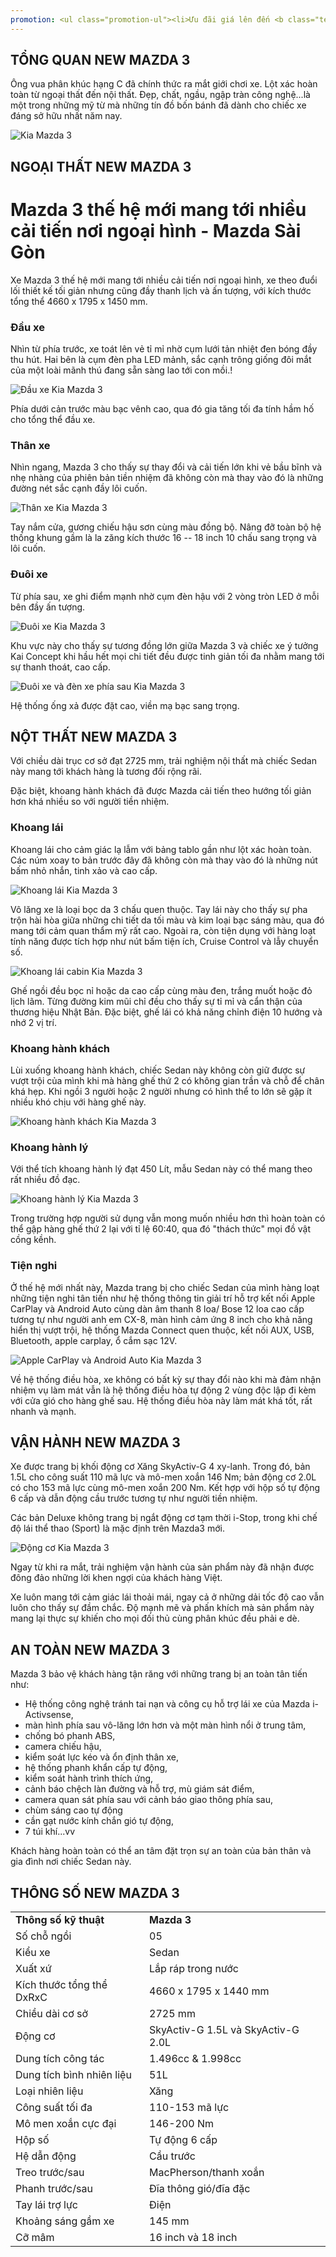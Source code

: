 ```yaml
---
promotion: <ul class="promotion-ul"><li>Ưu đãi giá lên đến <b class="text-primary">90 triệu đồng (*)</b></li><li>Hỗ trợ mua xe trả góp đến <b class="text-primary">85%</b></li><li>Trả trước chỉ từ <b class="text-primary">140 triệu</b> – nhận xe ngay!</li><li>Bảo hành chính hãng <b class="text-primary">3 năm/100.000km</b></li><li>Hỗ trợ các trường hợp khó vay, nợ xấu… Thủ tục hồ sơ nhanh chóng.</li><li>Tặng Gói phụ kiện chính hãng<br>* Phim cách nhiệt Llumar của Mỹ, <b class="text-primary">bảo hành 5 năm</b><br>* Thảm chân cao cấp<br>* Tấm lót khoang hành lý<br>* Led gầm trang trí<br>* Lippo sau<br>* Cánh hướng gió<br>* Túi đồ cứu hộ<br>(*) Áp dụng phiên bản và Đại lý theo quy định</li></ul>
---
```


## TỔNG QUAN NEW MAZDA 3

Ông vua phân khúc hạng C đã chính thức ra mắt giới chơi xe. Lột xác hoàn toàn từ ngoại thất đến nội thất. Đẹp, chất, ngầu, ngập tràn công nghệ...là một trong những mỹ từ mà những tín đồ bốn bánh đã dành cho chiếc xe đáng sở hữu nhất năm nay.

<div class="post-img-wrapper" style={{aspectRatio:1.7778}}>
<Image src="https://res.cloudinary.com/dfhheac8o/image/upload/v1693455950/Mazda/Mazda-post/mazda3-tong-quan_gznjj7.jpg" alt="Kia Mazda 3" fill={true} />
</div>

## NGOẠI THẤT NEW MAZDA 3

# Mazda 3 thế hệ mới mang tới nhiều cải tiến nơi ngoại hình - Mazda Sài Gòn

Xe Mazda 3 thế hệ mới mang tới nhiều cải tiến nơi ngoại hình, xe theo đuổi lối thiết kế tối giản nhưng cũng đầy thanh lịch và ấn tượng, với kích thước tổng thể 4660 x 1795 x 1450 mm.

### Đầu xe

Nhìn từ phía trước, xe toát lên vẻ tỉ mỉ nhờ cụm lưới tản nhiệt đen bóng đầy thu hút. Hai bên là cụm đèn pha LED mảnh, sắc cạnh trông giống đôi mắt của một loài mãnh thú đang sẵn sàng lao tới con mồi.!

<div class="post-img-wrapper">
<Image src="https://res.cloudinary.com/dfhheac8o/image/upload/v1693455949/Mazda/Mazda-post/mazda3-dau-xe_so30oq.jpg" alt="Đầu xe Kia Mazda 3" fill={true} />
</div>

Phía dưới cản trước màu bạc vênh cao, qua đó gia tăng tối đa tính hầm hố cho tổng thể đầu xe.

### Thân xe

Nhìn ngang, Mazda 3 cho thấy sự thay đổi và cải tiến lớn khi vẻ bầu bĩnh và nhẹ nhàng của phiên bản tiền nhiệm đã không còn mà thay vào đó là những đường nét sắc cạnh đầy lôi cuốn.

<div class="post-img-wrapper">
<Image src="https://res.cloudinary.com/dfhheac8o/image/upload/v1693455951/Mazda/Mazda-post/mazda3-than-xe_b653xq.jpg" alt="Thân xe Kia Mazda 3" fill={true} />
</div>

Tay nắm cửa, gương chiếu hậu sơn cùng màu đồng bộ. Nâng đỡ toàn bộ hệ thống khung gầm là la zăng kích thước 16 -- 18 inch 10 chấu sang trọng và lôi cuốn.

### Đuôi xe

Từ phía sau, xe ghi điểm mạnh nhờ cụm đèn hậu với 2 vòng tròn LED ở mỗi bên đầy ấn tượng.

<div class="post-img-wrapper">
<Image src="https://res.cloudinary.com/dfhheac8o/image/upload/v1693455950/Mazda/Mazda-post/mazda3-duoi-xe-phia-sau_mmmi7b.jpg" alt="Đuôi xe Kia Mazda 3" fill={true} />
</div>

Khu vực này cho thấy sự tương đồng lớn giữa Mazda 3 và chiếc xe ý tưởng Kai Concept khi hầu hết mọi chi tiết đều được tinh giản tối đa nhằm mang tới sự thanh thoát, cao cấp.

<div class="post-img-wrapper">
<Image src="https://res.cloudinary.com/dfhheac8o/image/upload/v1693455950/Mazda/Mazda-post/mazda3-duoi-xe_pjvyl2.jpg" alt="Đuôi xe và đèn xe phía sau Kia Mazda 3" fill={true} />
</div>

Hệ thống ống xả được đặt cao, viền mạ bạc sang trọng.

## NỘT THẤT NEW MAZDA 3

Với chiều dài trục cơ sở đạt 2725 mm, trải nghiệm nội thất mà chiếc Sedan này mang tới khách hàng là tương đối rộng rãi.

Đặc biệt, khoang hành khách đã được Mazda cải tiến theo hướng tối giản hơn khá nhiều so với người tiền nhiệm.

### Khoang lái

Khoang lái cho cảm giác lạ lẫm với bảng tablo gần như lột xác hoàn toàn. Các núm xoay to bản trước đây đã không còn mà thay vào đó là những nút bấm nhỏ nhắn, tinh xảo và cao cấp.

<div class="post-img-wrapper">
<Image src="https://res.cloudinary.com/dfhheac8o/image/upload/v1693455950/Mazda/Mazda-post/mazda3-khoang-lai_blhzey.jpg" alt="Khoang lái Kia Mazda 3" fill={true} />
</div>

Vô lăng xe là loại bọc da 3 chấu quen thuộc. Tay lái này cho thấy sự pha trộn hài hòa giữa những chi tiết da tối màu và kim loại bạc sáng màu, qua đó mang tới cảm quan thẩm mỹ rất cao. Ngoài ra, còn tiện dụng với hàng loạt tính năng được tích hợp như nút bấm tiện ích, Cruise Control và lẫy chuyển số.

<div class="post-img-wrapper" style={{aspectRatio:1.7778}}>
<Image src="https://res.cloudinary.com/dfhheac8o/image/upload/v1693455950/Mazda/Mazda-post/mazda3-cabin-khoang-lai_lzbm54.jpg" alt="Khoang lái cabin Kia Mazda 3" fill={true} />
</div>

Ghế ngồi đều bọc nỉ hoặc da cao cấp cùng màu đen, trắng muốt hoặc đỏ lịch lãm. Từng đường kim mũi chỉ đều cho thấy sự tỉ mỉ và cẩn thận của thương hiệu Nhật Bản. Đặc biệt, ghế lái có khả năng chỉnh điện 10 hướng và nhớ 2 vị trí.

### Khoang hành khách

Lùi xuống khoang hành khách, chiếc Sedan này không còn giữ được sự vượt trội của mình khi mà hàng ghế thứ 2 có không gian trần và chỗ để chân khá hẹp. Khi ngồi 3 người hoặc 2 người nhưng có hình thể to lớn sẽ gặp ít nhiều khó chịu với hàng ghế này.

<div class="post-img-wrapper">
<Image src="https://res.cloudinary.com/dfhheac8o/image/upload/v1693455949/Mazda/Mazda-post/mazda3-cabin-khoang-hanh-khach_piv0bx.jpg" alt="Khoang hành khách Kia Mazda 3" fill={true} />
</div>

### Khoang hành lý

Với thể tích khoang hành lý đạt 450 Lít, mẫu Sedan này có thể mang theo rất nhiều đồ đạc.

<div class="post-img-wrapper">
<Image src="https://res.cloudinary.com/dfhheac8o/image/upload/v1693455949/Mazda/Mazda-post/mazda3-cabin-khoang-hanh-ly_av3d85.jpg" alt="Khoang hành lý Kia Mazda 3" fill={true} />
</div>

Trong trường hợp người sử dụng vẫn mong muốn nhiều hơn thì hoàn toàn có thể gập hàng ghế thứ 2 lại với tỉ lệ 60:40, qua đó "thách thức" mọi đồ vật cồng kềnh.

### Tiện nghi

Ở thế hệ mới nhất này, Mazda trang bị cho chiếc Sedan của mình hàng loạt những tiện nghi tân tiến như hệ thống thông tin giải trí hỗ trợ kết nối Apple CarPlay và Android Auto cùng dàn âm thanh 8 loa/ Bose 12 loa cao cấp tương tự như người anh em CX-8, màn hình cảm ứng 8 inch cho khả năng hiển thị vượt trội, hệ thống Mazda Connect quen thuộc, kết nối AUX, USB, Bluetooth, apple carplay, ổ cắm sạc 12V.

<div class="post-img-wrapper">
<Image src="https://res.cloudinary.com/dfhheac8o/image/upload/v1693455949/Mazda/Mazda-post/mazda3-cabin-man-hinh-cam-ung_jcnomn.jpg" alt="Apple CarPlay và Android Auto Kia Mazda 3" fill={true} />
</div>

Về hệ thống điều hòa, xe không có bất kỳ sự thay đổi nào khi mà đảm nhận nhiệm vụ làm mát vẫn là hệ thống điều hòa tự động 2 vùng độc lập đi kèm với cửa gió cho hàng ghế sau. Hệ thống điều hòa này làm mát khá tốt, rất nhanh và mạnh.

## VẬN HÀNH NEW MAZDA 3

Xe được trang bị khối động cơ Xăng SkyActiv-G 4 xy-lanh. Trong đó, bản 1.5L cho công suất 110 mã lực và mô-men xoắn 146 Nm; bản động cơ 2.0L có cho 153 mã lực cùng mô-men xoắn 200 Nm. Kết hợp với hộp số tự động 6 cấp và dẫn động cầu trước tương tự như người tiền nhiệm.

Các bản Deluxe không trang bị ngắt động cơ tạm thời i-Stop, trong khi chế độ lái thể thao (Sport) là mặc định trên Mazda3 mới.

<div class="post-img-wrapper">
<Image src="https://res.cloudinary.com/dfhheac8o/image/upload/v1693455949/Mazda/Mazda-post/mazda3-dong-co_zp16yt.jpg" alt="Động cơ Kia Mazda 3" fill={true} />
</div>

Ngay từ khi ra mắt, trải nghiệm vận hành của sản phẩm này đã nhận được đông đảo những lời khen ngợi của khách hàng Việt.

Xe luôn mang tới cảm giác lái thoải mái, ngay cả ở những dải tốc độ cao vẫn luôn cho thấy sự đầm chắc. Độ mạnh mẽ và phấn khích mà sản phẩm này mang lại thực sự khiến cho mọi đối thủ cùng phân khúc đều phải e dè.

## AN TOÀN NEW MAZDA 3

Mazda 3 bảo vệ khách hàng tận răng với những trang bị an toàn tân tiến như:

- Hệ thống công nghệ tránh tai nạn và công cụ hỗ trợ lái xe của Mazda i-Activsense,
- màn hình phía sau vô-lăng lớn hơn và một màn hình nổi ở trung tâm,
- chống bó phanh ABS,
- camera chiếu hậu,
- kiểm soát lực kéo và ổn định thân xe,
- hệ thống phanh khẩn cấp tự động,
- kiểm soát hành trình thích ứng,
- cảnh báo chệch làn đường và hỗ trợ, mù giám sát điểm,
- camera quan sát phía sau với cảnh báo giao thông phía sau,
- chùm sáng cao tự động
- cần gạt nước kính chắn gió tự động,
- 7 túi khí...vv

Khách hàng hoàn toàn có thể an tâm đặt trọn sự an toàn của bản thân và gia đình nơi chiếc Sedan này.

## THÔNG SỐ NEW MAZDA 3

<table>
<tbody>
<tr>
<td><b>Thông số kỹ thuật</b></td>
<td><b>Mazda 3</b></td>
</tr>
<tr>
<td>Số chỗ ngồi</td>
<td>05</td>
</tr>
<tr>
<td>Kiểu xe</td>
<td>Sedan</td>
</tr>
<tr>
<td>Xuất xứ</td>
<td>Lắp ráp trong nước</td>
</tr>
<tr>
<td>Kích thước tổng thể DxRxC</td>
<td>4660 x 1795 x 1440 mm</td>
</tr>
<tr>
<td>Chiều dài cơ sở</td>
<td>2725 mm</td>
</tr>
<tr>
<td>Động cơ</td>
<td>SkyActiv-G 1.5L và SkyActiv-G 2.0L</td>
</tr>
<tr>
<td>Dung tích công tác</td>
<td>1.496cc &amp; 1.998cc</td>
</tr>
<tr>
<td>Dung tích bình nhiên liệu</td>
<td>51L</td>
</tr>
<tr>
<td>Loại nhiên liệu</td>
<td>Xăng</td>
</tr>
<tr>
<td>Công suất tối đa</td>
<td>110-153 mã lực</td>
</tr>
<tr>
<td>Mô men xoắn cực đại</td>
<td>146-200 Nm</td>
</tr>
<tr>
<td>Hộp số</td>
<td>Tự động 6 cấp</td>
</tr>
<tr>
<td>Hệ dẫn động</td>
<td>Cầu trước</td>
</tr>
<tr>
<td>Treo trước/sau</td>
<td>MacPherson/thanh xoắn</td>
</tr>
<tr>
<td>Phanh trước/sau</td>
<td>Đĩa thông gió/đĩa đặc</td>
</tr>
<tr>
<td>Tay lái trợ lực</td>
<td>Điện</td>
</tr>
<tr>
<td>Khoảng sáng gầm xe</td>
<td>145 mm</td>
</tr>
<tr>
<td>Cỡ mâm</td>
<td>16 inch và 18 inch</td>
</tr>
</tbody>
</table>
